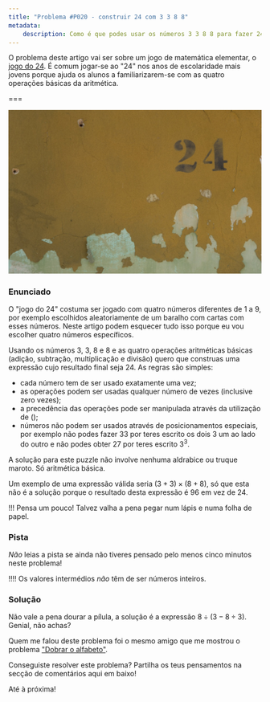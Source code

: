 ```yaml
---
title: "Problema #P020 - construir 24 com 3 3 8 8"
metadata:
    description: Como é que podes usar os números 3 3 8 8 para fazer 24..?
---
```


O problema deste artigo vai ser sobre um jogo de matemática elementar, o [jogo do 24][24 Game]. É comum jogar-se ao "24" nos anos de escolaridade mais jovens porque ajuda os alunos a familiarizarem-se com as quatro operações básicas da aritmética.

===

![A picture of a wall with a 24 in it](24.jpg "Photo by Kadir Celep on Unsplash")

### Enunciado

O "jogo do 24" costuma ser jogado com quatro números diferentes de $1$ a $9$, por exemplo escolhidos aleatoriamente de um baralho com cartas com esses números. Neste artigo podem esquecer tudo isso porque eu vou escolher quatro números específicos.

Usando os números $3$, $3$, $8$ e $8$ e as quatro operações aritméticas básicas (adição, subtração, multiplicação e divisão) quero que construas uma expressão cujo resultado final seja $24$. As regras são simples:

 - cada número tem de ser usado exatamente uma vez;
 - as operações podem ser usadas qualquer número de vezes (inclusive zero vezes);
 - a precedência das operações pode ser manipulada através da utilização de $()$;
 - números não podem ser usados através de posicionamentos especiais, por exemplo não podes fazer $33$ por teres escrito os dois $3$ um ao lado do outro e não podes obter $27$ por teres escrito $3^3$.

A solução para este puzzle não involve nenhuma aldrabice ou truque maroto. Só aritmética básica.

Um exemplo de uma expressão válida seria $(3 + 3) \times (8 + 8)$, só que esta não é a solução porque o resultado desta expressão é $96$ em vez de $24$.

!!! Pensa um pouco! Talvez valha a pena pegar num lápis e numa folha de papel.

### Pista

_Não_ leias a pista se ainda não tiveres pensado pelo menos cinco minutos neste problema!

!!!! Os valores intermédios _não_ têm de ser números inteiros.

### Solução

Não vale a pena dourar a pílula, a solução é a expressão $8 \div (3 - 8\div 3)$. Genial, não achas?

Quem me falou deste problema foi o mesmo amigo que me mostrou o problema ["Dobrar o alfabeto"][fold the alphabet].

Conseguiste resolver este problema? Partilha os teus pensamentos na secção de comentários aqui em baixo!

Até à próxima!

[24 Game]: https://en.wikipedia.org/wiki/24_Game
[fold the alphabet]: ../fold-the-alphabet